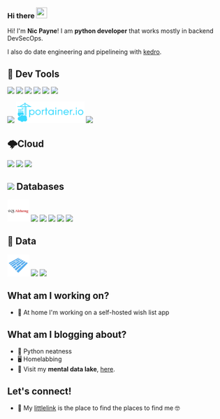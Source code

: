 ### Hi there <a href="https://www.pype.dev/"><img src="https://media.giphy.com/media/hvRJCLFzcasrR4ia7z/giphy.gif" width="25px" height="25px"></a>

Hi! I'm **Nic Payne**! I am **python developer** that works mostly in backend DevSecOps.

I also do date engineering and pipelineing with [kedro](https://kedro.org/).

## :snake: Dev Tools
<code><a href="https://neovim.io/" target="_blank"><img height="50" src="https://www.vectorlogo.zone/logos/vim/vim-ar21.svg"></a></code>
<code><a href="https://github.com/i3/i3" target="_blank"><img height="50" src="https://upload.wikimedia.org/wikipedia/commons/2/27/I3_window_manager_logo.svg"></a></code>
<code><a href="https://www.python.org/" target="_blank"><img height="50" src="https://www.vectorlogo.zone/logos/python/python-ar21.svg"></a></code>
<code><a href="https://www.kedro.org/" target="_blank"><img height="50" src="https://kedro.org/images/kedro-logo.svg"></a></code>
<code><a href="https://jupyter.org/" target="_blank"><img height="50" src="https://www.vectorlogo.zone/logos/jupyter/jupyter-ar21.svg"></a></code>
<code><a href="https://git-scm.com/" target="_blank"><img height="50" src="https://www.vectorlogo.zone/logos/git-scm/git-scm-ar21.svg"></a></code>

<code><a href="https://www.docker.com/" target="_blank"><img height="50" src="https://www.vectorlogo.zone/logos/docker/docker-ar21.svg"></a></code>
<code><a href="https://www.portainer.io/" target="_blank"><img height="50" src="https://raw.githubusercontent.com/cncf/landscape/625b5dfbbb7e988147bea8f84c39fe2ac7142d3a/hosted_logos/portainer.svg"></a></code>
<code><a href="https://docs.ansible.com/ansible/latest/index.html" target="_blank"><img height="50" src="https://www.vectorlogo.zone/logos/ansible/ansible-ar21.svg"></a></code>

##   🌩Cloud 
<!-- <code><a href="https://aws.amazon.com/" target="_blank"><img height="50" src="https://www.vectorlogo.zone/logos/amazon_aws/amazon_aws-ar21.svg"></a></code> -->
<code><a href="https://aws.amazon.com/" target="_blank"><img height="50" src="https://raw.githubusercontent.com/get-icon/geticon/fc0f660daee147afb4a56c64e12bde6486b73e39/icons/aws-s3.svg"></a></code>
<code><a href="https://aws.amazon.com/" target="_blank"><img height="50" src="https://raw.githubusercontent.com/gilbarbara/logos/80c549990a0f513dcbaf3c9eab6a1a620df76088/logos/aws-batch.svg"></a></code>
<code><a href="https://aws.amazon.com/" target="_blank"><img height="50" src="https://raw.githubusercontent.com/gilbarbara/logos/80c549990a0f513dcbaf3c9eab6a1a620df76088/logos/aws-eventbridge.svg"></a></code>

## <img src="https://external-content.duckduckgo.com/iu/?u=https%3A%2F%2Flogodix.com%2Flogo%2F1164330.png&f=1&nofb=1)" width="40" > Databases
<code><a href="" target="_blank"><img height="50" src="https://raw.githubusercontent.com/devicons/devicon/1119b9f84c0290e0f0b38982099a2bd027a48bf1/icons/sqlalchemy/sqlalchemy-original-wordmark.svg"></a></code>
<code><a href="" target="_blank"><img height="50" src="https://www.vectorlogo.zone/logos/snowflake/snowflake-ar21.svg"></a></code>
<code><a href="https://www.mysql.com/" target="_blank"><img height="50" src="https://www.vectorlogo.zone/logos/mysql/mysql-ar21.svg"></a></code>
<code><a href="https://www.sqlite.org/" target="_blank"><img height="50" src="https://www.vectorlogo.zone/logos/sqlite/sqlite-ar21.svg"></a></code>
<code><a href="https://www.oracle.org/" target="_blank"><img height="50" src="https://www.vectorlogo.zone/logos/oracle/oracle-ar21.svg"></a></code>
<code><a href="" target="_blank"><img height="50" src="https://www.vectorlogo.zone/logos/sqlite/sqlite-ar21.svg"></a></code>

## 📜 Data
<code><a href="https://parquet.apache.org/" target="_blank"><img height="50" src="https://github.com/nicpayne713/nicpayne713/blob/main/assets/parquet-removebg-preview.png?raw=true"></a></code>
<code><a href="https://www.json.org/" target="_blank"><img height="50" src="https://www.vectorlogo.zone/logos/json/json-ar21.svg"></a></code>
<code><a href="https://yaml.org/" target="_blank"><img height="50" src="https://www.vectorlogo.zone/logos/yaml/yaml-icon.svg"></a></code>


## What am I working on?

-  💫 At home I'm working on a self-hosted wish list app

## What am I blogging about?

-   🐍 Python neatness 
-  🖥    Homelabbing
-   🎯 Visit my **mental data lake**, [here](https://pype.dev).
<!-- <p align="center"> -->
<!-- <img src="https://github.com/wanderindev/wanderindev/blob/master/assets/logo-primary.png" /> -->
<!-- </p> -->

<!-- ## What am I currently learning? -->

<!-- -  :school: I'm reviewing the topics of data structures, recursion, and algorithm, as a preparation for a technical interview. -->
        
<!-- ## Some helpful resources -->

<!-- - 🐕 [Flask Web Development](https://www.amazon.com/Flask-Web-Development-Developing-Applications-dp-1491991739/dp/1491991739/ref=mt_other?_encoding=UTF8&me=&qid=1596075644) is a great hands-on book by [Miguel Grinberg](https://www.linkedin.com/in/miguelgrinberg/) on building a web application using Flask.  It covers everything, from creating a virtual environment to application deployment.  I use Flask a lot, and I often refer to this book.  Miguel's [blog](https://blog.miguelgrinberg.com/) is also a great source of information. -->
<!-- - 🐍 [Effective Python](https://www.amazon.com/Effective-Python-Specific-Software-Development/dp/0134853989/ref=sr_1_3?dchild=1&keywords=effective+python&qid=1596076710&s=books&sr=1-3) by [Brett Slatkin](https://www.linkedin.com/in/bslatkin/) is a great book full of advice that will help anyone write better Python code.  The book contains a bunch of self-contained lessons that shine a light into the language strengths and expressiveness.  It is truly excellent! -->
<!-- - 🦈 [Essential SQLAlchemy](https://www.amazon.com/s?k=essential+sqlalchemy&i=stripbooks&crid=2XVVALUOWYFOM&sprefix=essential+sql%2Cstripbooks%2C243&ref=nb_sb_ss_i_1_13) by [Jason Myers](https://www.linkedin.com/in/jasonamyers/) and [Rick Copeland](https://www.linkedin.com/in/rickcopeland/) covers everything you need to know about this useful library in less than 200 pages, including the SQLALchemy core, the SQLAlchemy ORM, Alembic, and a short cookbook. -->
<!-- - 🐘 [Six-Step Relational Database Design](https://www.amazon.com/Six-Step-Relational-Database-Design-development/dp/1481942727/ref=sr_1_1?dchild=1&keywords=six+step+relational+database+design&qid=1587265197&sr=8-1) by [Fidel A. Captain](https://www.fidelcaptain.com/) is an excellent practical book.  It covers the entire database design process from studying the customer's requirements to design implementation.  To illustrate each design step, the author uses three case studies of different degrees of complexity. -->
<!-- - :alarm_clock: [Cracking the Coding Interview](https://www.amazon.com/Cracking-Coding-Interview-Programming-Questions/dp/0984782850/ref=sr_1_1?crid=2FD1OUTDC54F4&keywords=cracking+the+coding+interview&qid=1655494723&sprefix=crac%2Caps%2C919&sr=8-1). This book is pretty dense, but it's an excellent resource for preparing for a technical interview in any language. -->
## Let's connect!
-   🌱  My [littlelink](https://littlelink.paynepride.com) is the place to find the places to find me 🤓
